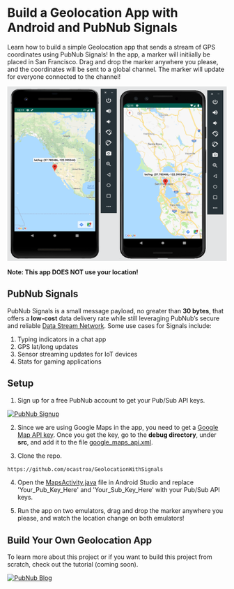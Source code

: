 # Build a Geolocation App with Android and PubNub Signals

Learn how to build a simple Geolocation app that sends a stream of GPS coordinates using PubNub Signals! In the app, a marker will initiially be placed in San Francisco. Drag and drop the marker anywhere you please, and the coordinates will be sent to a global channel. The marker will update for everyone connected to the channel! 

<p align="center">
  <img src="./media/geolocation_app_screenshot.png" alt="Screenshot of client-to-server demo" width="710" height="400" />
</p>

**Note: This app DOES NOT use your location!**

## PubNub Signals

PubNub Signals is a small message payload, no greater than **30 bytes**, that offers a **low-cost** data delivery rate while still leveraging PubNub’s secure and reliable [Data Stream Network](https://www.pubnub.com/products/global-data-stream-network/). Some use cases for Signals include:
  1) Typing indicators in a chat app
  2) GPS lat/long updates
  3) Sensor streaming updates for IoT devices
  4) Stats for gaming applications

## Setup

1) Sign up for a free PubNub account to get your Pub/Sub API keys.

 <a href="https://dashboard.pubnub.com/signup?devrel_gh=geolocation-signals-demo">
    <img alt="PubNub Signup" src="https://i.imgur.com/og5DDjf.png" width=260 height=97/>
</a>

2) Since we are using Google Maps in the app, you need to get a [Google Map API key](https://developers.google.com/maps/documentation/embed/get-api-key). Once you get the key, go to the **debug directory**, under **src**, and add it to the file [google_maps_api.xml](https://github.com/ocastroa/GeolocationWithSignals/blob/master/app/src/debug/res/values/google_maps_api.xml).

3) Clone the repo.
```bash
https://github.com/ocastroa/GeolocationWithSignals
```
4) Open the [MapsActivity.java](https://github.com/ocastroa/GeolocationWithSignals/blob/master/app/src/main/java/com/example/geolocationwithsignals/MapsActivity.java) file in Android Studio and replace 'Your_Pub_Key_Here' and 'Your_Sub_Key_Here' with your Pub/Sub API keys.

5) Run the app on two emulators, drag and drop the marker anywhere you please, and watch the location change on both emulators! 

## Build Your Own Geolocation App

To learn more about this project or if you want to build this project from scratch, check out the tutorial (coming soon).

  <a href="https://www.pubnub.com/blog/?devrel_gh=geolocation-signals-demo">
    <img alt="PubNub Blog" src="https://i.imgur.com/aJ927CO.png" width=260 height=98/>
  </a>
